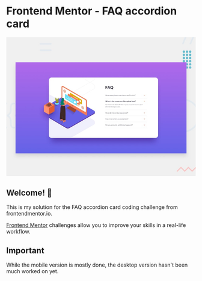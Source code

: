 # Frontend Mentor - FAQ accordion card

![Design preview for the FAQ accordion card coding challenge](./design/desktop-preview.jpg)



## Welcome! 👋

This is my solution for the FAQ accordion card coding challenge from frontendmentor.io.

[Frontend Mentor](https://www.frontendmentor.io) challenges allow you to improve your skills in a real-life workflow.


## Important

While the mobile version is mostly done, the desktop version hasn't been much worked on yet.
